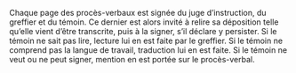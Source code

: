 Chaque page des procès-verbaux est signée du juge d’instruction, du greffier et du témoin. Ce dernier est alors invité à relire sa déposition telle qu’elle vient d’être transcrite, puis à la signer, s’il déclare y persister. Si le témoin ne sait pas lire, lecture lui en est faite par le greffier. Si le témoin ne comprend pas la langue de travail, traduction lui en est faite. Si le témoin ne veut ou ne peut signer, mention en est portée sur le procès-verbal.